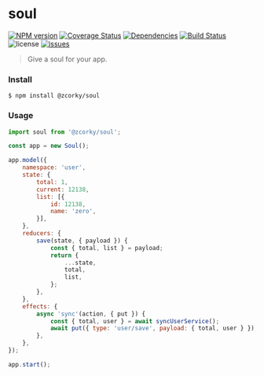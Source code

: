 # soul

[![NPM version](https://img.shields.io/npm/v/@zcorky/soul.svg?style=flat)](https://www.npmjs.com/package/@zcorky/soul)
[![Coverage Status](https://img.shields.io/coveralls/zcorky/soul.svg?style=flat)](https://coveralls.io/r/zcorky/soul)
[![Dependencies](https://david-dm.org/@zcorky/soul/status.svg)](https://david-dm.org/@zcorky/soul)
[![Build Status](https://travis-ci.com/zcorky/soul.svg?branch=master)](https://travis-ci.com/zcorky/soul)
![license](https://img.shields.io/github/license/zcorky/soul.svg)
[![issues](https://img.shields.io/github/issues/zcorky/soul.svg)](https://github.com/zcorky/soul/issues)

> Give a soul for your app.

### Install

```
$ npm install @zcorky/soul
```

### Usage

```javascript
import soul from '@zcorky/soul';

const app = new Soul();

app.model({
	namespace: 'user',
	state: {
		total: 1,
		current: 12138,
		list: [{
			id: 12138,
			name: 'zero',
		}],
	},
	reducers: {
		save(state, { payload }) {
			const { total, list } = payload;
			return {
				...state,
				total,
				list,
			};
		},
	},
	effects: {
		async 'sync'(action, { put }) {
			const { total, user } = await syncUserService();
			await put({ type: 'user/save', payload: { total, user } });
		},
	},
});

app.start();
```
